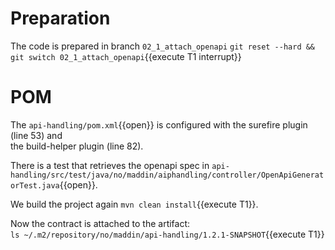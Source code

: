 # Preparation
The code is prepared in branch `02_1_attach_openapi`
`git reset --hard && git switch 02_1_attach_openapi`{{execute T1 interrupt}}

# POM

The `api-handling/pom.xml`{{open}} is configured with the surefire plugin (line 53) and\
the build-helper plugin (line 82).

There is a test that retrieves the openapi spec in `api-handling/src/test/java/no/maddin/aiphandling/controller/OpenApiGeneratorTest.java`{{open}}.

We build the project again `mvn clean install`{{execute T1}}.

Now the contract is attached to the artifact:\
`ls ~/.m2/repository/no/maddin/api-handling/1.2.1-SNAPSHOT`{{execute T1}}